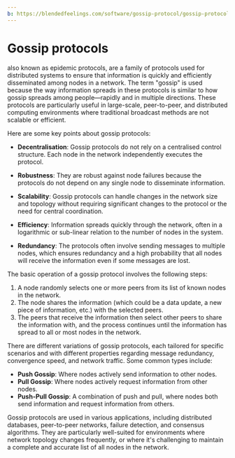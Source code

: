 ```yaml
---
b: https://blendedfeelings.com/software/gossip-protocol/gossip-protocol.md
---
```


# Gossip protocols 
also known as epidemic protocols, are a family of protocols used for distributed systems to ensure that information is quickly and efficiently disseminated among nodes in a network. The term "gossip" is used because the way information spreads in these protocols is similar to how gossip spreads among people—rapidly and in multiple directions. These protocols are particularly useful in large-scale, peer-to-peer, and distributed computing environments where traditional broadcast methods are not scalable or efficient.

Here are some key points about gossip protocols:

- **Decentralisation**: Gossip protocols do not rely on a centralised control structure. Each node in the network independently executes the protocol.

- **Robustness**: They are robust against node failures because the protocols do not depend on any single node to disseminate information.

- **Scalability**: Gossip protocols can handle changes in the network size and topology without requiring significant changes to the protocol or the need for central coordination.

- **Efficiency**: Information spreads quickly through the network, often in a logarithmic or sub-linear relation to the number of nodes in the system.

- **Redundancy**: The protocols often involve sending messages to multiple nodes, which ensures redundancy and a high probability that all nodes will receive the information even if some messages are lost.

The basic operation of a gossip protocol involves the following steps:

1. A node randomly selects one or more peers from its list of known nodes in the network.
2. The node shares the information (which could be a data update, a new piece of information, etc.) with the selected peers.
3. The peers that receive the information then select other peers to share the information with, and the process continues until the information has spread to all or most nodes in the network.

There are different variations of gossip protocols, each tailored for specific scenarios and with different properties regarding message redundancy, convergence speed, and network traffic. Some common types include:

- **Push Gossip**: Where nodes actively send information to other nodes.
- **Pull Gossip**: Where nodes actively request information from other nodes.
- **Push-Pull Gossip**: A combination of push and pull, where nodes both send information and request information from others.

Gossip protocols are used in various applications, including distributed databases, peer-to-peer networks, failure detection, and consensus algorithms. They are particularly well-suited for environments where network topology changes frequently, or where it's challenging to maintain a complete and accurate list of all nodes in the network.